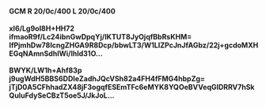 #### GCM R 20/0c/400 L 20/0c/400
**xl6/Lg9oI8H+HH72**<br/>**ifmaoR9f/Lc24ibnGwDpqYj/IKTUT8JyOjqfBbRsKHM=**<br/>**IfPjmhDw78lcngZHGA9R8Dcp/bbwLT3/W1LIZPcJnJfAGbz/22j+gcdoMXHEGqNAmnSdhlWi/lhld31O...**<br/><br/>
**BWYK/LW1h+Ahf83p**<br/>**j9ugWdH5BBS6DDIeZadhJQcVSh82a4FH4fFMG4hbpZg=**<br/>**jTjD0A5CFhhadZX48jF3ogqfESEmTFc6eMYK8YQOeBVVeqGIDRRV7hSkQuIuFdySeCBzT5oe5J/JkJoL...**
